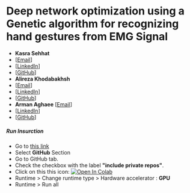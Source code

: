 # Deep network optimization using a Genetic algorithm for recognizing hand gestures from EMG Signal
- **Kasra Sehhat** 
- [[Email](kasra.sehat@sharif.edu)] 
- [[LinkedIn](https://www.linkedin.com/in/kasra-sehat/)]
- [[GitHub](https://github.com/in/kasrasehat)]
- **Alireza Khodabakhsh** 
- [[Email](alireza.khodabakhsh@ee.sharif.edu)]
- [[LinkedIn](https://www.linkedin.com/in/alirezakhodabakhsh/)]
- [[GitHub](https://github.com/AlirezaKhodabakhsh)]
- **Arman Aghaee** [[Email](arman.aghaee@ryerson.ca)] 
- [[LinkedIn](https://www.linkedin.com/in/armanaghaee/)]
- [[GitHub](https://github.com/armanaghaee)]


##### Run Insurction
- Go to [this link](https://colab.research.google.com/) 
- Select **GitHub** Section
- Go to GitHub tab.
- Check the checkbox with the label **"include private repos"**.
- Click on this this icon: <a href="https://colab.research.google.com/github/AlirezaKhodabakhsh/Genetic_EMG/blob/main/main.ipynb" target="_parent"><img src="https://colab.research.google.com/assets/colab-badge.svg" alt="Open In Colab"/></a>
- Runtime > Change runtime type > Hardware accelerator : **GPU**
- Runtime > Run all
